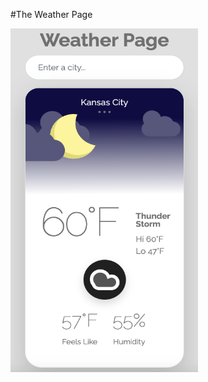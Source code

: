 <!-- <p align="center">
  ____THE WEATHER PAGE____

</p> -->

#The Weather Page

<!-- ![Image of my weather app](https://github.com/tatmil-99/weatherApp/blob/main/img/Screen%20Shot%202021-04-15%20at%2010.54.43%20AM.png) -->
<img src="https://github.com/tatmil-99/weatherApp/blob/main/img/Screen%20Shot%202021-04-15%20at%2010.54.43%20AM.png" width="300" height="550">
